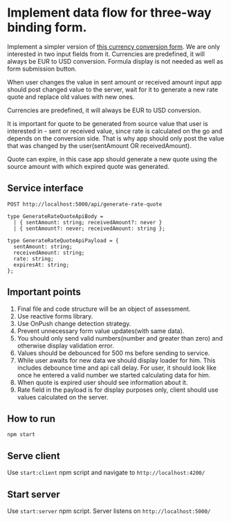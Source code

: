 # Implement data flow for three-way binding form.

Implement a simpler version of <a href="https://wise.com/" target="_blank">this currency conversion form</a>. We are only
interested in two input fields from it. Currencies are predefined, it will always be EUR to USD conversion. Formula
display is not needed as well as form submission button. 

When user changes the value in sent amount or received amount input app should post changed value to the server, wait
for it to generate a new rate quote and replace old values with new ones.

Currencies are predefined, it will always be EUR to USD conversion.

It is important for quote to be generated from source value that user is interested in - sent or received value,
since rate is calculated on the go and depends on the conversion side. That is why app should only post the value that
was changed by the user(sentAmount OR receivedAmount).

Quote can expire, in this case app should generate a new quote using the source amount with which expired quote was
generated.  
  
## Service interface
    POST http://localhost:5000/api/generate-rate-quote

    type GenerateRateQuoteApiBody =
      | { sentAmount: string; receivedAmount?: never }
      | { sentAmount?: never; receivedAmount: string };

    type GenerateRateQuoteApiPayload = {
      sentAmount: string;
      receivedAmount: string;
      rate: string;
      expiresAt: string;
    };


## Important points

<ol>
  <li>Final file and code structure will be an object of assessment.</li>

  <li>Use reactive forms library.</li>

  <li>Use OnPush change detection strategy.</li>

  <li>Prevent unnecessary form value updates(with same data).</li>

  <li>You should only send valid numbers(number and greater than zero) and otherwise display validation error.</li>

  <li>Values should be debounced for 500 ms before sending to service.</li>

  <li>While user awaits for new data we should display loader for him. This includes debounce time and api call 
  delay. For user, it should look like once he entered a valid number we started calculating data for him.</li>

  <li>When quote is expired user should see information about it.</li>

  <li>Rate field in the payload is for display purposes only, client should use values calculated on the server.</li>
</ol>

## How to run

```
npm start
```

## Serve client

Use `start:client` npm script and navigate to `http://localhost:4200/`

## Start server

Use `start:server` npm script. Server listens on `http://localhost:5000/`
